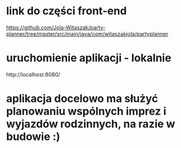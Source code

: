# link do części front-end
https://github.com/Jola-Witaszak/party-planner/tree/master/src/main/java/com/witaszakjola/partyplanner 

# uruchomienie aplikacji - lokalnie 
http://localhost:8080/

# aplikacja docelowo ma służyć planowaniu wspólnych imprez i wyjazdów rodzinnych, na razie w budowie :)
